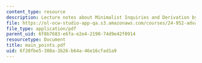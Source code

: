 ```yaml
---
content_type: resource
description: Lecture notes about Minimalist Inquiries and Derivation by Phase.
file: https://ol-ocw-studio-app-qa.s3.amazonaws.com/courses/24-952-advanced-syntax-spring-2007/6f20fbe5308a3b26b64a46e16cfad1a9_main_points.pdf
file_type: application/pdf
parent_uid: 6f8b7683-e6fa-e2e4-2190-74d9e42f0914
resourcetype: Document
title: main_points.pdf
uid: 6f20fbe5-308a-3b26-b64a-46e16cfad1a9
---
```

